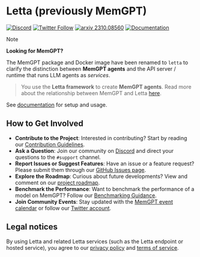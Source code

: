 # Letta (previously MemGPT)
[![Discord](https://img.shields.io/discord/1161736243340640419?label=Discord&logo=discord&logoColor=5865F2&style=flat-square&color=5865F2)](https://discord.gg/letta)
[![Twitter Follow](https://img.shields.io/badge/follow-%40Letta-1DA1F2?style=flat-square&logo=x&logoColor=white)](https://twitter.com/Letta_AI)
[![arxiv 2310.08560](https://img.shields.io/badge/arXiv-2310.08560-B31B1B?logo=arxiv&style=flat-square)](https://arxiv.org/abs/2310.08560)
[![Documentation](https://img.shields.io/github/v/release/cpacker/MemGPT?label=Documentation&logo=readthedocs&style=flat-square)](https://memgpt.readme.io/docs)

> [!NOTE]  
> **Looking for MemGPT?**
> 
> The MemGPT package and Docker image have been renamed to `letta` to clarify the distinction between **MemGPT agents** and the API server / runtime that runs LLM agents as *services*.

> You use the **Letta framework** to create **MemGPT agents**. Read more about the relationship between MemGPT and Letta [here](https://www.letta.com/blog/memgpt-and-letta).

See [documentation](https://docs.letta.com/introduction) for setup and usage. 

## How to Get Involved
* **Contribute to the Project**: Interested in contributing? Start by reading our [Contribution Guidelines](https://github.com/cpacker/MemGPT/tree/main/CONTRIBUTING.md).
* **Ask a Question**: Join our community on [Discord](https://discord.gg/9GEQrxmVyE) and direct your questions to the `#support` channel.
* **Report Issues or Suggest Features**: Have an issue or a feature request? Please submit them through our [GitHub Issues page](https://github.com/cpacker/MemGPT/issues).
* **Explore the Roadmap**: Curious about future developments? View and comment on our [project roadmap](https://github.com/cpacker/MemGPT/issues/1200).
* **Benchmark the Performance**: Want to benchmark the performance of a model on MemGPT? Follow our [Benchmarking Guidance](#benchmarking-guidance).
* **Join Community Events**: Stay updated with the [MemGPT event calendar](https://lu.ma/berkeley-llm-meetup) or follow our [Twitter account](https://twitter.com/MemGPT).

## Legal notices
By using Letta and related Letta services (such as the Letta endpoint or hosted service), you agree to our [privacy policy](https://www.letta.com/privacy-policy) and [terms of service](https://www.letta.com/terms-of-service).
